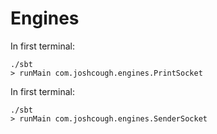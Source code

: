 # Engines

In first terminal:

    ./sbt
    > runMain com.joshcough.engines.PrintSocket

In first terminal:

    ./sbt
    > runMain com.joshcough.engines.SenderSocket

